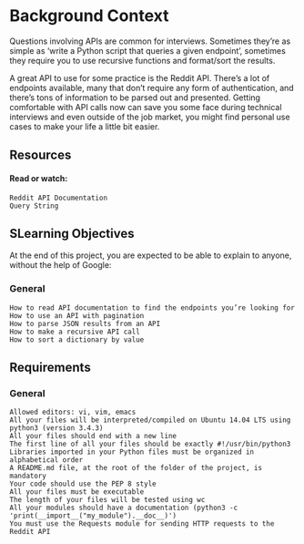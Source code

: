# Background Context

Questions involving APIs are common for interviews. Sometimes they’re as simple as ‘write a Python script that queries a given endpoint’, sometimes they require you to use recursive functions and format/sort the results.

A great API to use for some practice is the Reddit API. There’s a lot of endpoints available, many that don’t require any form of authentication, and there’s tons of information to be parsed out and presented. Getting comfortable with API calls now can save you some face during technical interviews and even outside of the job market, you might find personal use cases to make your life a little bit easier.

## Resources

#### Read or watch:

    Reddit API Documentation
    Query String

## SLearning Objectives

At the end of this project, you are expected to be able to explain to anyone, without the help of Google:

### General

    How to read API documentation to find the endpoints you’re looking for
    How to use an API with pagination
    How to parse JSON results from an API
    How to make a recursive API call
    How to sort a dictionary by value

## Requirements

### General

    Allowed editors: vi, vim, emacs
    All your files will be interpreted/compiled on Ubuntu 14.04 LTS using python3 (version 3.4.3)
    All your files should end with a new line
    The first line of all your files should be exactly #!/usr/bin/python3
    Libraries imported in your Python files must be organized in alphabetical order
    A README.md file, at the root of the folder of the project, is mandatory
    Your code should use the PEP 8 style
    All your files must be executable
    The length of your files will be tested using wc
    All your modules should have a documentation (python3 -c 'print(__import__("my_module").__doc__)')
    You must use the Requests module for sending HTTP requests to the Reddit API
